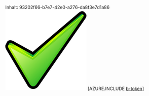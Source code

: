 Inhalt: 93202f66-b7e7-42e0-a276-da8f3e7d1a86![Bild](55178860-a69c-42db-bea3-b879bac82ba9.png)
[AZURE.INCLUDE [b-token](f393fa80-3123-46b6-8eef-f7841cbe6b78.md)]

